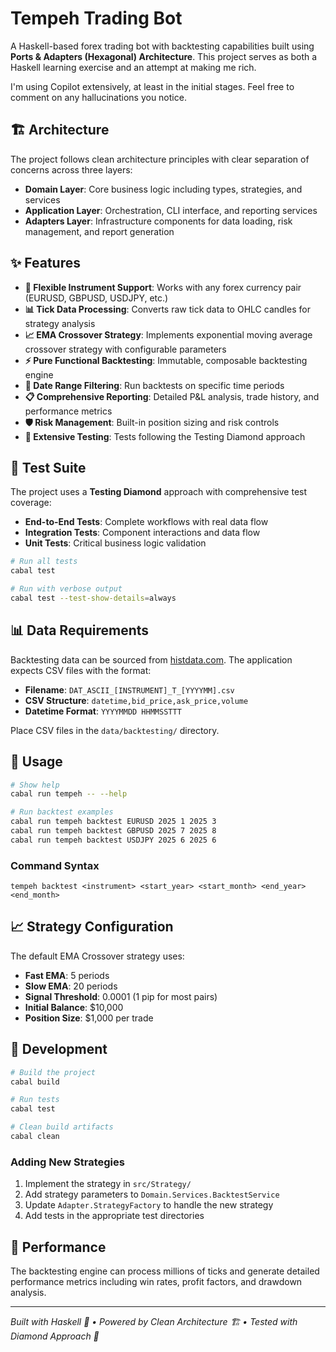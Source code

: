 # Tempeh Trading Bot

A Haskell-based forex trading bot with backtesting capabilities built using **Ports & Adapters (Hexagonal) Architecture**. This project serves as both a Haskell learning exercise and an attempt at making me rich.

I'm using Copilot extensively, at least in the initial stages. Feel free to comment on any hallucinations you notice.

## 🏗️ Architecture

The project follows clean architecture principles with clear separation of concerns across three layers:

- **Domain Layer**: Core business logic including types, strategies, and services
- **Application Layer**: Orchestration, CLI interface, and reporting services  
- **Adapters Layer**: Infrastructure components for data loading, risk management, and report generation

## ✨ Features

- **🔄 Flexible Instrument Support**: Works with any forex currency pair (EURUSD, GBPUSD, USDJPY, etc.)
- **📊 Tick Data Processing**: Converts raw tick data to OHLC candles for strategy analysis
- **📈 EMA Crossover Strategy**: Implements exponential moving average crossover strategy with configurable parameters
- **⚡ Pure Functional Backtesting**: Immutable, composable backtesting engine
- **📅 Date Range Filtering**: Run backtests on specific time periods
- **📋 Comprehensive Reporting**: Detailed P&L analysis, trade history, and performance metrics
- **🛡️ Risk Management**: Built-in position sizing and risk controls
- **🧪 Extensive Testing**: Tests following the Testing Diamond approach

## 🧪 Test Suite

The project uses a **Testing Diamond** approach with comprehensive test coverage:
- **End-to-End Tests**: Complete workflows with real data flow
- **Integration Tests**: Component interactions and data flow
- **Unit Tests**: Critical business logic validation

```bash
# Run all tests
cabal test

# Run with verbose output
cabal test --test-show-details=always
```

## 📊 Data Requirements

Backtesting data can be sourced from [histdata.com](https://www.histdata.com/). The application expects CSV files with the format:

- **Filename**: `DAT_ASCII_[INSTRUMENT]_T_[YYYYMM].csv`
- **CSV Structure**: `datetime,bid_price,ask_price,volume`
- **Datetime Format**: `YYYYMMDD HHMMSSTTT`

Place CSV files in the `data/backtesting/` directory.

## 🚀 Usage

```bash
# Show help
cabal run tempeh -- --help

# Run backtest examples
cabal run tempeh backtest EURUSD 2025 1 2025 3
cabal run tempeh backtest GBPUSD 2025 7 2025 8
cabal run tempeh backtest USDJPY 2025 6 2025 6
```

### Command Syntax
```
tempeh backtest <instrument> <start_year> <start_month> <end_year> <end_month>
```

## 📈 Strategy Configuration

The default EMA Crossover strategy uses:
- **Fast EMA**: 5 periods
- **Slow EMA**: 20 periods
- **Signal Threshold**: 0.0001 (1 pip for most pairs)
- **Initial Balance**: $10,000
- **Position Size**: $1,000 per trade

## 🔧 Development

```bash
# Build the project
cabal build

# Run tests
cabal test

# Clean build artifacts
cabal clean
```

### Adding New Strategies
1. Implement the strategy in `src/Strategy/`
2. Add strategy parameters to `Domain.Services.BacktestService`
3. Update `Adapter.StrategyFactory` to handle the new strategy
4. Add tests in the appropriate test directories

## 🎯 Performance

The backtesting engine can process millions of ticks and generate detailed performance metrics including win rates, profit factors, and drawdown analysis.

---

*Built with Haskell 🎯 • Powered by Clean Architecture 🏗️ • Tested with Diamond Approach 💎*
